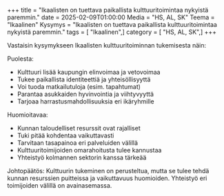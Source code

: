 +++
title = "Ikaalisten on tuettava paikallista kulttuuritoimintaa nykyistä paremmin."
date = 2025-02-09T01:00:00
Media = "HS, AL, SK"
Teema = "Ikaalinen"
Kysymys = "Ikaalisten on tuettava paikallista kulttuuritoimintaa nykyistä paremmin."
tags = [ "Ikaalinen",]
category = [ "HS, AL, SK",]
+++

Vastaisin kysymykseen Ikaalisten kulttuuritoiminnan tukemisesta näin:

Puolesta:
- Kulttuuri lisää kaupungin elinvoimaa ja vetovoimaa
- Tukee paikallista identiteettiä ja yhteisöllisyyttä
- Voi tuoda matkailutuloja (esim. tapahtumat)
- Parantaa asukkaiden hyvinvointia ja viihtyvyyttä
- Tarjoaa harrastusmahdollisuuksia eri ikäryhmille

Huomioitavaa:
- Kunnan taloudelliset resurssit ovat rajalliset
- Tuki pitää kohdentaa vaikuttavasti
- Tarvitaan tasapainoa eri palveluiden välillä
- Kulttuuritoimijoiden omarahoitusta tulee kannustaa
- Yhteistyö kolmannen sektorin kanssa tärkeää

Johtopäätös:
Kulttuurin tukeminen on perusteltua, mutta se tulee tehdä kunnan resurssien puitteissa ja vaikuttavuus huomioiden. Yhteistyö eri toimijoiden välillä on avainasemassa.